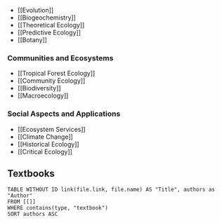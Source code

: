 
- [[Evolution]]
- [[Biogeochemistry]]
- [[Theoretical Ecology]]
- [[Predictive Ecology]]
- [[Botany]]

### Communities and Ecosystems
- [[Tropical Forest Ecology]]
- [[Community Ecology]]
- [[Biodiversity]]
- [[Macroecology]]

### Social Aspects and Applications
- [[Ecosystem Services]]
- [[Climate Change]]
- [[Historical Ecology]]
- [[Critical Ecology]]

## Textbooks

```dataview
TABLE WITHOUT ID link(file.link, file.name) AS "Title", authors as "Author"
FROM [[]]
WHERE contains(type, "textbook")
SORT authors ASC
```

